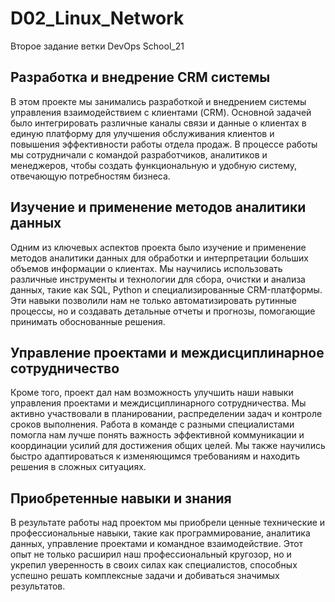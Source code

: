 # D02_Linux_Network
Второе задание ветки DevOps School_21

## Разработка и внедрение CRM системы

В этом проекте мы занимались разработкой и внедрением системы управления взаимодействием с клиентами (CRM). Основной задачей было интегрировать различные каналы связи и данные о клиентах в единую платформу для улучшения обслуживания клиентов и повышения эффективности работы отдела продаж. В процессе работы мы сотрудничали с командой разработчиков, аналитиков и менеджеров, чтобы создать функциональную и удобную систему, отвечающую потребностям бизнеса.

## Изучение и применение методов аналитики данных

Одним из ключевых аспектов проекта было изучение и применение методов аналитики данных для обработки и интерпретации больших объемов информации о клиентах. Мы научились использовать различные инструменты и технологии для сбора, очистки и анализа данных, такие как SQL, Python и специализированные CRM-платформы. Эти навыки позволили нам не только автоматизировать рутинные процессы, но и создавать детальные отчеты и прогнозы, помогающие принимать обоснованные решения.

## Управление проектами и междисциплинарное сотрудничество

Кроме того, проект дал нам возможность улучшить наши навыки управления проектами и междисциплинарного сотрудничества. Мы активно участвовали в планировании, распределении задач и контроле сроков выполнения. Работа в команде с разными специалистами помогла нам лучше понять важность эффективной коммуникации и координации усилий для достижения общих целей. Мы также научились быстро адаптироваться к изменяющимся требованиям и находить решения в сложных ситуациях.

## Приобретенные навыки и знания

В результате работы над проектом мы приобрели ценные технические и профессиональные навыки, такие как программирование, аналитика данных, управление проектами и командное взаимодействие. Этот опыт не только расширил наш профессиональный кругозор, но и укрепил уверенность в своих силах как специалистов, способных успешно решать комплексные задачи и добиваться значимых результатов.
